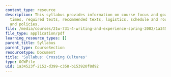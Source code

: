 ```yaml
---
content_type: resource
description: This syllabus provides information on course focus and goals, meeting
  times, required texts, recommended texts, logistics, schedule and routines, coursework,
  and policies.
file: /media/courses/21w-731-4-writing-and-experience-spring-2002/1a34523f2152d399c358b153920f8d92_syllabus.pdf
file_type: application/pdf
learning_resource_types: []
parent_title: Syllabus
parent_type: CourseSection
resourcetype: Document
title: 'Syllabus: Crossing Cultures'
type: OCWFile
uid: 1a34523f-2152-d399-c358-b153920f8d92
---
```

